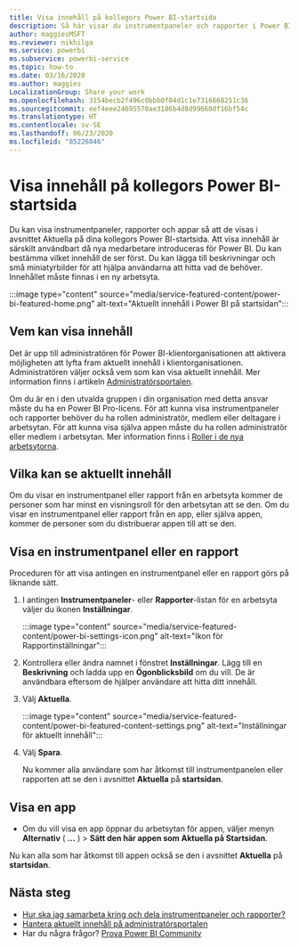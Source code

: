 ```yaml
---
title: Visa innehåll på kollegors Power BI-startsida
description: Så här visar du instrumentpaneler och rapporter i Power BI på startsidan för Power BI för kollegor i din organisation.
author: maggiesMSFT
ms.reviewer: nikhilga
ms.service: powerbi
ms.subservice: powerbi-service
ms.topic: how-to
ms.date: 03/16/2020
ms.author: maggies
LocalizationGroup: Share your work
ms.openlocfilehash: 3154becb2f496c0bbb0f84d1c1e7316868251c36
ms.sourcegitcommit: eef4eee24695570ae3186b4d8d99660df16bf54c
ms.translationtype: HT
ms.contentlocale: sv-SE
ms.lasthandoff: 06/23/2020
ms.locfileid: "85226046"
---
```

# <a name="feature-content-on-colleagues-power-bi-home-page"></a>Visa innehåll på kollegors Power BI-startsida

Du kan visa instrumentpaneler, rapporter och appar så att de visas i avsnittet Aktuella på dina kollegors Power BI-startsida. Att visa innehåll är särskilt användbart då nya medarbetare introduceras för Power BI. Du kan bestämma vilket innehåll de ser först. Du kan lägga till beskrivningar och små miniatyrbilder för att hjälpa användarna att hitta vad de behöver. Innehållet måste finnas i en ny arbetsyta.

:::image type="content" source="media/service-featured-content/power-bi-featured-home.png" alt-text="Aktuellt innehåll i Power BI på startsidan":::

## <a name="who-can-feature-content"></a>Vem kan visa innehåll

Det är upp till administratören för Power BI-klientorganisationen att aktivera möjligheten att lyfta fram aktuellt innehåll i klientorganisationen. Administratören väljer också vem som kan visa aktuellt innehåll. Mer information finns i artikeln [Administratörsportalen](../admin/service-admin-portal.md#featured-content).

Om du är en i den utvalda gruppen i din organisation med detta ansvar måste du ha en Power BI Pro-licens. För att kunna visa instrumentpaneler och rapporter behöver du ha rollen administratör, medlem eller deltagare i arbetsytan. För att kunna visa själva appen måste du ha rollen administratör eller medlem i arbetsytan. Mer information finns i [Roller i de nya arbetsytorna](service-new-workspaces.md#roles-in-the-new-workspaces).

## <a name="who-sees-featured-content"></a>Vilka kan se aktuellt innehåll

Om du visar en instrumentpanel eller rapport från en arbetsyta kommer de personer som har minst en visningsroll för den arbetsytan att se den. Om du visar en instrumentpanel eller rapport från en app, eller själva appen, kommer de personer som du distribuerar appen till att se den.

## <a name="feature-a-dashboard-or-report"></a>Visa en instrumentpanel eller en rapport

Proceduren för att visa antingen en instrumentpanel eller en rapport görs på liknande sätt.

1. I antingen **Instrumentpaneler**- eller **Rapporter**-listan för en arbetsyta väljer du ikonen **Inställningar**.

    :::image type="content" source="media/service-featured-content/power-bi-settings-icon.png" alt-text="Ikon för Rapportinställningar":::

2. Kontrollera eller ändra namnet i fönstret **Inställningar**. Lägg till en **Beskrivning** och ladda upp en **Ögonblicksbild** om du vill. De är användbara eftersom de hjälper användare att hitta ditt innehåll.

3. Välj **Aktuella**.

    :::image type="content" source="media/service-featured-content/power-bi-featured-content-settings.png" alt-text="Inställningar för aktuellt innehåll":::

4. Välj **Spara**.

    Nu kommer alla användare som har åtkomst till instrumentpanelen eller rapporten att se den i avsnittet **Aktuella** på **startsidan**.

## <a name="feature-an-app"></a>Visa en app

- Om du vill visa en app öppnar du arbetsytan för appen, väljer menyn **Alternativ** ( **...** ) > **Sätt den här appen som Aktuella på Startsidan**.

Nu kan alla som har åtkomst till appen också se den i avsnittet **Aktuella** på **startsidan**.

## <a name="next-steps"></a>Nästa steg

* [Hur ska jag samarbeta kring och dela instrumentpaneler och rapporter?](../collaborate-share/service-how-to-collaborate-distribute-dashboards-reports.md)
* [Hantera aktuellt innehåll på administratörsportalen](../admin/service-admin-portal.md#manage-featured-content)
* Har du några frågor? [Prova Power BI Community](https://community.powerbi.com/)
